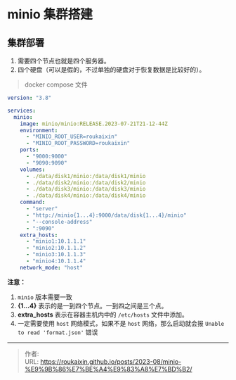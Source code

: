 # minio 集群搭建



## 集群部署

1. 需要四个节点也就是四个服务器。
2. 四个硬盘（可以是假的，不过单独的硬盘对于恢复数据是比较好的）。

> docker compose 文件

```yaml
version: "3.8"

services:
  minio:
    image: minio/minio:RELEASE.2023-07-21T21-12-44Z
    environment:
      - "MINIO_ROOT_USER=roukaixin"
      - "MINIO_ROOT_PASSWORD=roukaixin"
    ports:
      - "9000:9000"
      - "9090:9090"
    volumes:
      - ./data/disk1/minio:/data/disk1/minio
      - ./data/disk2/minio:/data/disk2/minio
      - ./data/disk3/minio:/data/disk3/minio
      - ./data/disk4/minio:/data/disk4/minio
    command:
      - "server"
      - "http://minio{1...4}:9000/data/disk{1...4}/minio"
      - "--console-address"
      - ":9090"
    extra_hosts:
      - "minio1:10.1.1.1"
      - "minio2:10.1.1.2"
      - "minio3:10.1.1.3"
      - "minio4:10.1.1.4"
    network_mode: "host"
```

**注意：**

1.  `minio`  版本需要一致
2. **{1...4}** 表示的是一到四个节点。一到四之间是三个点。
3. **extra_hosts** 表示在容器主机内中的 `/etc/hosts` 文件中添加。
4. 一定需要使用 `host` 网络模式，如果不是 `host` 网络，那么启动就会报 `Unable to read 'format.json'` 错误

---

> 作者:   
> URL: https://roukaixin.github.io/posts/2023-08/minio-%E9%9B%86%E7%BE%A4%E9%83%A8%E7%BD%B2/  

